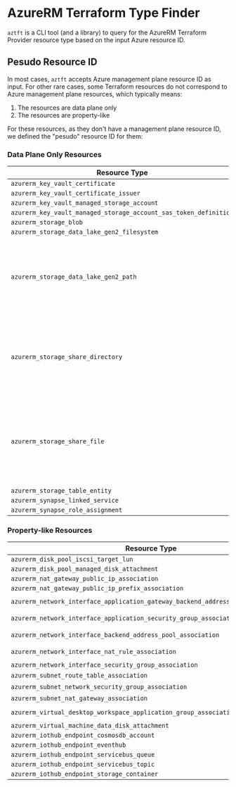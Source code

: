 # AzureRM Terraform Type Finder

`aztft` is a CLI tool (and a library) to query for the AzureRM Terraform Provider resource type based on the input Azure resource ID.

## Pesudo Resource ID

In most cases, `aztft` accepts Azure management plane resource ID as input. For other rare cases, some Terraform resources do not correspond to Azure management plane resources, which typically means:

1. The resources are data plane only
2. The resources are property-like

For these resources, as they don't have a management plane resource ID, we defined the "pesudo" resource ID for them:

### Data Plane Only Resources

|Resource Type|Pesudo Resource ID|Comment|
|-|-|-|
|`azurerm_key_vault_certificate`                                  | `/subscriptions/sub1/resourceGroups/rg1/providers/Microsoft.KeyVault/vaults/vault1/certificates/cert1`||
|`azurerm_key_vault_certificate_issuer`                           | `/subscriptions/sub1/resourceGroups/rg1/providers/Microsoft.KeyVault/vaults/vault1/certificates/cert1/issuers/issuer1`||
|`azurerm_key_vault_managed_storage_account`                      | `/subscriptions/sub1/resourceGroups/rg1/providers/Microsoft.KeyVault/vaults/vault1/storage/storage1`||
|`azurerm_key_vault_managed_storage_account_sas_token_definition` | `/subscriptions/sub1/resourceGroups/rg1/providers/Microsoft.KeyVault/vaults/vault1/storage/storage1/sas/def1`||
|`azurerm_storage_blob`                                           | `/subscriptions/sub1/resourceGroups/rg1/providers/Microsoft.Storage/storageAccounts/account1/blobServices/default/containers/container1/blobs/blob1`||
|`azurerm_storage_data_lake_gen2_filesystem`                      | `/subscriptions/sub1/resourceGroups/rg1/providers/Microsoft.Storage/storageAccounts/account1/dfs/dfs1`||
|`azurerm_storage_data_lake_gen2_path`                            | `/subscriptions/sub1/resourceGroups/rg1/providers/Microsoft.Storage/storageAccounts/account1/dfs/dfs1/paths/path1`|For path that is more than one level, use `:` as separator. E.g. `path1` can be `dir1:dir2`|
|`azurerm_storage_share_directory`                                | `/subscriptions/sub1/resourceGroups/rg1/providers/Microsoft.Storage/storageAccounts/account1/fileServices/default/shares/share1/directories/path1`|For path that is more than one level, use `:` as separator. E.g. `path1` can be `dir1:dir2`|
|`azurerm_storage_share_file`                                     | `/subscriptions/sub1/resourceGroups/rg1/providers/Microsoft.Storage/storageAccounts/account1/fileServices/default/shares/share1/files/path1`|Note: For path that is more than one level, use `:` as separator. E.g. `path1` can be `dir1:file1`|
|`azurerm_storage_table_entity`                                   | `/subscriptions/sub1/resourceGroups/rg1/providers/Microsoft.Storage/storageAccounts/account1/tableServices/default/tables/table1/partitionKeys/pk1/rowkeys/rk1`||
|`azurerm_synapse_linked_service`                                | `/subscriptions/sub1/resourceGroups/rg1/providers/Microsoft.Synapse/workspaces/ws1/linkedServices/service1`||
|`azurerm_synapse_role_assignment`                                | `/subscriptions/sub1/resourceGroups/rg1/providers/Microsoft.Synapse/workspaces/ws1/roleAssignments/role1`||

### Property-like Resources

|Resource Type|Pesudo Resource ID|Comment|
|-|-|-|
|`azurerm_disk_pool_iscsi_target_lun`| `/subscriptions/sub1/resourceGroups/rg1/providers/Microsoft.StoragePool/diskPools/pool1/iscsiTargets/target1/disks/<base64 id of azurerm_managed_disk>`||
|`azurerm_disk_pool_managed_disk_attachment`| `/subscriptions/sub1/resourceGroups/rg1/providers/Microsoft.StoragePool/diskPools/pool1/disks/<base64 id of azurerm_managed_disk>`||
|`azurerm_nat_gateway_public_ip_association`| `/subscriptions/sub1/resourceGroups/rg1/providers/Microsoft.Network/natGateways/gw1/publicIPAddresses/<base64 id of azurerm_public_ip>`||
|`azurerm_nat_gateway_public_ip_prefix_association`| `/subscriptions/sub1/resourceGroups/rg1/providers/Microsoft.Network/natGateways/gw1/publicIPPrefixes/<base64 id of azurerm_public_ip_prefix>`||
|`azurerm_network_interface_application_gateway_backend_address_pool_association`| `/subscriptions/sub1/resourceGroups/rg1/providers/Microsoft.Network/networkInterfaces/nic1/ipConfigurations/cfg1/applicationGatewayBackendAddressPools/<base64 of azurerm_application_gateway.example.backend_address_pool.n.id>`||
|`azurerm_network_interface_application_security_group_association`| `/subscriptions/sub1/resourceGroups/rg1/providers/Microsoft.Network/networkInterfaces/nic1/ipConfigurations/cfg1/applicationSecurityGroups/<base64 id of azurerm_application_security_group>`||
|`azurerm_network_interface_backend_address_pool_association`| `/subscriptions/sub1/resourceGroups/rg1/providers/Microsoft.Network/networkInterfaces/nic1/ipConfigurations/cfg1/loadBalancerBackendAddressPools/<base64 id of azurerm_lb_backend_address_pool>`||
|`azurerm_network_interface_nat_rule_association`| `/subscriptions/sub1/resourceGroups/rg1/providers/Microsoft.Network/networkInterfaces/nic1/ipConfigurations/cfg1/loadBalancerInboundNatRules/<base64 id of azurerm_lb_nat_rule>`||
|`azurerm_network_interface_security_group_association`| `/subscriptions/sub1/resourceGroups/rg1/providers/Microsoft.Network/networkInterfaces/nic1/networkSecurityGruops/<base64 id of azurerm_network_security_group>`||
|`azurerm_subnet_route_table_association`|`/subscriptions/sub1/resourceGroups/rg1/providers/Microsoft.Network/subnets/subnet1|routeTables/<base64 id of azurerm_route_table>`||
|`azurerm_subnet_network_security_group_association`|`/subscriptions/sub1/resourceGroups/rg1/providers/Microsoft.Network/subnets/subnet1|networkSecurityGroups/<base64 id of azurerm_network_security_group>`||
|`azurerm_subnet_nat_gateway_association`|`/subscriptions/sub1/resourceGroups/rg1/providers/Microsoft.Network/subnets/subnet1|natGateways/<base64 id of azurerm_nat_gateway>`||
|`azurerm_virtual_desktop_workspace_application_group_association`| `/subscriptions/sub1/resourceGroups/rg1/providers/Microsoft.DesktopVirtualization/workspaces/wsp1/applicationGroups/<base64 id of azurerm_virtual_desktop_application_group>`||
|`azurerm_virtual_machine_data_disk_attachment`| `/subscriptions/sub1/resourceGroups/rg1/providers/Microsoft.Compute/virtualMachines/vm1/dataDisks/disk1`||
|`azurerm_iothub_endpoint_cosmosdb_account`| `/subscriptions/sub1/resourceGroups/rg1/providers/Microsoft.Devices/iotHubs/hub1/endpointsCosmosdbAccount/ep1`||
|`azurerm_iothub_endpoint_eventhub`| `/subscriptions/sub1/resourceGroups/rg1/providers/Microsoft.Devices/iotHubs/hub1/endpointsEventhub/ep1`||
|`azurerm_iothub_endpoint_servicebus_queue`| `/subscriptions/sub1/resourceGroups/rg1/providers/Microsoft.Devices/iotHubs/hub1/endpointsServicebusQueue/ep1`||
|`azurerm_iothub_endpoint_servicebus_topic`| `/subscriptions/sub1/resourceGroups/rg1/providers/Microsoft.Devices/iotHubs/hub1/endpointsServicebusTopic/ep1`||
|`azurerm_iothub_endpoint_storage_container`| `/subscriptions/sub1/resourceGroups/rg1/providers/Microsoft.Devices/iotHubs/hub1/endpointsStorageContainer/ep1`||
